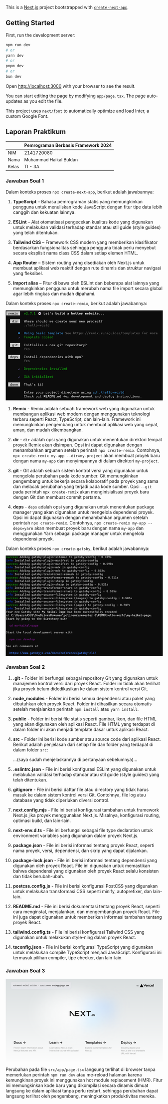 This is a [Next.js](https://nextjs.org/) project bootstrapped with [`create-next-app`](https://github.com/vercel/next.js/tree/canary/packages/create-next-app).

## Getting Started

First, run the development server:

```bash
npm run dev
# or
yarn dev
# or
pnpm dev
# or
bun dev
```

Open [http://localhost:3000](http://localhost:3000) with your browser to see the result.

You can start editing the page by modifying `app/page.tsx`. The page auto-updates as you edit the file.

This project uses [`next/font`](https://nextjs.org/docs/basic-features/font-optimization) to automatically optimize and load Inter, a custom Google Font.

## Laporan Praktikum

|  | Pemrograman Berbasis Framework 2024 |
|--|--|
| NIM |  2141720080 |
| Nama |  Muhammad Haikal Buldan |
| Kelas | TI - 3A |


### Jawaban Soal 1

Dalam konteks proses `npx create-next-app`, berikut adalah jawabannya:

1. **TypeScript** – Bahasa pemrograman statis yang memungkinkan pengguna untuk menuliskan kode JavaScript dengan fitur tipe data lebih canggih dan kekuatan lainnya.

2. **ESLint** – Alat otomatisasi pengecekan kualitas kode yang digunakan untuk melakukan validasi terhadap standar atau stil guide (style guides) yang telah ditentukan.

3. **Tailwind CSS** – Framework CSS modern yang memberikan klasifikator berdasarkan fungsionalitas sehingga pengguna tidak perlu menyebut secara eksplisit nama class CSS dalam setiap elemen HTML.

4. **App Router** – Sistem routing yang disediakan oleh Next.js untuk membuat aplikasi web reaktif dengan rute dinamis dan struktur navigasi yang fleksibel.

5. **Import alias** – Fitur di bawa oleh ESLint dan beberapa alat lainnya yang memungkinkan pengguna untuk merubah nama file import secara global agar lebih ringkas dan mudah dipahami.

Dalam konteks proses `npx create-remix`, berikut adalah jawabannya:

![Alt text](image-1.png)

1. **Remix** - Remix adalah sebuah framework web yang digunakan untuk membangun aplikasi web modern dengan menggunakan teknologi terbaru seperti React, TypeScript, dan lain-lain. Framework ini memungkinkan pengembang untuk membuat aplikasi web yang cepat, aman, dan mudah dikembangkan.

2. **dir** - `dir` adalah opsi yang digunakan untuk menentukan direktori tempat proyek Remix akan disimpan. Opsi ini dapat digunakan dengan menambahkan argumen setelah perintah `npx create-remix`. Contohnya, `npx create-remix my-app --dir=my-project` akan membuat proyek baru dengan nama `my-app` dan menyimpannya di dalam direktori `my-project`.

3. **git** - Git adalah sebuah sistem kontrol versi yang digunakan untuk mengelola perubahan pada kode sumber. Git memungkinkan pengembang untuk bekerja secara kolaboratif pada proyek yang sama dan melacak perubahan yang terjadi pada kode sumber. Opsi `--git` pada perintah `npx create-remix` akan menginisialisasi proyek baru dengan Git dan membuat commit pertama.

4. **deps** - `deps` adalah opsi yang digunakan untuk menentukan package manager yang akan digunakan untuk mengelola dependensi proyek. Opsi ini dapat digunakan dengan menambahkan argumen setelah perintah `npx create-remix`. Contohnya, `npx create-remix my-app --deps=yarn` akan membuat proyek baru dengan nama `my-app` dan menggunakan Yarn sebagai package manager untuk mengelola dependensi proyek.

Dalam konteks proses `npx create-gatsby`, berikut adalah jawabannya:

![Alt text](image-2.png)

### Jawaban Soal 2

1. **.git** - Folder ini berfungsi sebagai repository Git yang digunakan untuk manajemen kontrol versi dari proyek React. Folder ini tidak akan terlihat jika proyek belum didedikasikan ke dalam sistem kontrol versi Git.

2. **node_modules** - Folder ini berisi semua dependensi atau paket yang dibutuhkan oleh proyek React. Folder ini dihasilkan secara otomatis setelah menjalankan perintah `npm install` atau `yarn install`.

3. **public** - Folder ini berisi file statis seperti gambar, ikon, dan file HTML yang akan digunakan oleh aplikasi React. File HTML yang terdapat di dalam folder ini akan menjadi template dasar untuk aplikasi React.

4. **src** - Folder ini berisi kode sumber atau source code dari aplikasi React. Berikut adalah penjelasan dari setiap file dan folder yang terdapat di dalam folder `src`:

    ...(saya sudah menjelaskannya di pertanyaan sebelumnya)...

5. **.eslintrc.json** - File ini berisi konfigurasi ESLint yang digunakan untuk melakukan validasi terhadap standar atau stil guide (style guides) yang telah ditentukan.

6. **gitignore** - File ini berisi daftar file atau directory yang tidak harus masuk ke dalam sistem kontrol versi Git. Contohnya, file log atau database yang tidak diperlukan diversi control.

7. **next.config.mjs** - File ini berisi konfigurasi tambahan untuk framework Next.js jika proyek menggunakan Next.js. Misalnya, konfigurasi routing, optimasi build, dan lain-lain.

8. **next-env.d.ts** - File ini berfungsi sebagai file type declaration untuk environment variables yang digunakan dalam proyek Next.js.

9. **package.json** - File ini berisi informasi tentang proyek React, seperti nama proyek, versi, dependensi, dan skrip yang dapat dijalankan.

10. **package-lock.json** - File ini berisi informasi tentang dependensi yang digunakan oleh proyek React. File ini digunakan untuk memastikan bahwa dependensi yang digunakan oleh proyek React selalu konsisten dan tidak berubah-ubah.

11. **postcss.config.js** - File ini berisi konfigurasi PostCSS yang digunakan untuk melakukan transformasi CSS seperti minify, autoprefixer, dan lain-lain.

12. **README.md** - File ini berisi dokumentasi tentang proyek React, seperti cara menginstal, menjalankan, dan mengembangkan proyek React. File ini juga dapat digunakan untuk memberikan informasi tambahan tentang proyek React.

13. **tailwind.config.ts** - File ini berisi konfigurasi Tailwind CSS yang digunakan untuk melakukan style-ning dalam proyek React.

14. **tsconfig.json** - File ini berisi konfigurasi TypeScript yang digunakan untuk melakukan compile TypeScript menjadi JavaScript. Konfigurasi ini termasuk pilihan compiler, tipe checker, dan lain-lain.

### Jawaban Soal 3

![Alt text](image.png)

Perubahan pada file `src/app/page.tsx` langsung terlihat di browser tanpa memerlukan perintah `npm run dev` atau me-reload halaman karena kemungkinan proyek ini menggunakan hot module replacement (HMR). Fitur ini memungkinkan kode baru yang dikompilasi secara dinamis dimuat langsung ke dalam aplikasi tanpa perlu restart, sehingga perubahan dapat langsung terlihat oleh pengembang, meningkatkan produktivitas mereka.